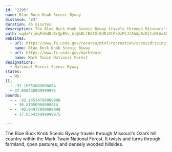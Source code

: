 ```yaml
---
id: "2295"
name: Blue Buck Knob Scenic Byway
distance: "24"
duration: 45 minutes
description: The Blue Buck Knob Scenic Byway travels through Missouri's Ozark hill country within the Mark Twain National Forest. It twists and turns through farmland, open pastures, and densely wooded hillsides.
path: uqdaFrjdqPnDdDrBr@pBVv_Al@bDLfBXtDlBdNlKtFxDzM|JfAhApBzD|CzHtAxAbAl@rA^zK^pAX|Ar@pBrBtI`RdCxD|CxBnBfA|PrFlBJtCEz@M`A_@lEeC`QmKfEmBfCYt@?bC^|D~@tKrC~E~AxBzAjCvDn@zAvD`LnC~EhDrEf@fAfDhNxE|Th@`BtA~BpO~N|@hA~@|BjIbXr@hAn@n@hAr@fD`A`\f@xVNpCl@~D`Ch@gCz@_CtJuLhBmCfC{Ch@kAxAmF~@kBb@a@|BcAfGoDvAk@vB_@fFMpI?`GaB|FqB|AQdCDnIrAjAGfBm@z@q@~@sAlAsCXeBFaC\eBx@yBT{AIeEFsBNs@|BuFFs@HgM[kBSiDDw@l@sDtBgKXuDEqB}B_Y_AyIm@gBmDoHk@oBa@uBWaCIsDBgF\{w@jVLfBHbCr@rBzAtRhVlAx@vKfDnD~BpBdAd]vSdBdBnOiRhA}@~DmAf@[vAwAbL}OxAmArAk@hCa@hM}@dBWlBo@xBkAlImFfB_@vYiDfJKfBQ~W{Gr@EpGd@hAEh@St@s@fB}Cj@a@x@]l@BlJnCt@DfAGnBg@x@k@d@aAVuBBcKPsDhBgPXaAh@gAlCmChJsHbNmIfA{A`DwHl@aAvEuFxAq@zBWv@Yn@c@lGkHdAsBlAuHbCsI~@mB|CkExBcCvCmBtMyHbB_B|@yBfA_Gf@sAvM_XrBqDvBcBnAi@t@SfCKhUHfWIvEOhCe@bC_Ahg@eXfBq@tFyAzDsAne@cQ|Bq@dC_@dfCxBpCSrGeAlCR`HxChAVzBD`C_@lCUnBNxAl@bAArAQvJkCxCg@lQQdBMlBk@jKaGlBm@xDYlHQ|CSdUmEpBKrAJ`A^|AlAhAfBjJhQh@p@xAr@rBRhRB|CKdPmA
websites:
  - url: https://www.fs.usda.gov/recarea/mtnf/recreation/scenicdrivinginfo/recarea/?recid=21768&actid=105
    name: Blue Buck Knob Scenic Byway
  - url: https://www.fs.usda.gov/marktwain
    name: Mark Twain National Forest
designations:
  - National Forest Scenic Byway
states:
  - MO
ll:
  - -92.10553000000004
  - 37.056430999999975
bounds:
  - - -92.14524799999998
    - 36.81050900000014
  - - -92.04972099999998
    - 37.056430999999975

---
```


The Blue Buck Knob Scenic Byway travels through Missouri's Ozark hill country within the Mark Twain National Forest. It twists and turns through farmland, open pastures, and densely wooded hillsides.
